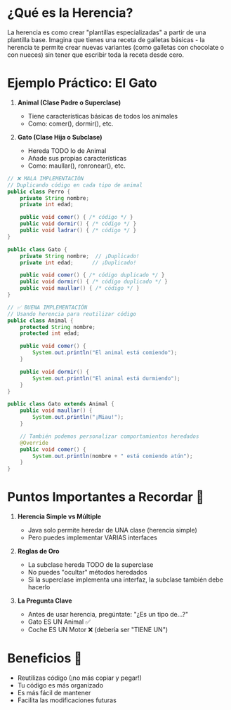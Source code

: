 # ¿Qué es la Herencia?

La herencia es como crear "plantillas especializadas" a partir de una plantilla base. Imagina que tienes una receta de galletas básicas - la herencia te permite crear nuevas variantes (como galletas con chocolate o con nueces) sin tener que escribir toda la receta desde cero.

# Ejemplo Práctico: El Gato

1.  **Animal (Clase Padre o Superclase)**

    - Tiene características básicas de todos los animales
    - Como: comer(), dormir(), etc.

2.  **Gato (Clase Hija o Subclase)**
    - Hereda TODO lo de Animal
    - Añade sus propias características
    - Como: maullar(), ronronear(), etc.

```java
// ❌ MALA IMPLEMENTACIÓN
// Duplicando código en cada tipo de animal
public class Perro {
    private String nombre;
    private int edad;

    public void comer() { /* código */ }
    public void dormir() { /* código */ }
    public void ladrar() { /* código */ }
}

public class Gato {
    private String nombre;  // ¡Duplicado!
    private int edad;      // ¡Duplicado!

    public void comer() { /* código duplicado */ }
    public void dormir() { /* código duplicado */ }
    public void maullar() { /* código */ }
}

// ✅ BUENA IMPLEMENTACIÓN
// Usando herencia para reutilizar código
public class Animal {
    protected String nombre;
    protected int edad;

    public void comer() {
        System.out.println("El animal está comiendo");
    }

    public void dormir() {
        System.out.println("El animal está durmiendo");
    }
}

public class Gato extends Animal {
    public void maullar() {
        System.out.println("¡Miau!");
    }

    // También podemos personalizar comportamientos heredados
    @Override
    public void comer() {
        System.out.println(nombre + " está comiendo atún");
    }
}
```

# Puntos Importantes a Recordar 🔑

1.  **Herencia Simple vs Múltiple**

    - Java solo permite heredar de UNA clase (herencia simple)
    - Pero puedes implementar VARIAS interfaces

2.  **Reglas de Oro**

    - La subclase hereda TODO de la superclase
    - No puedes "ocultar" métodos heredados
    - Si la superclase implementa una interfaz, la subclase también debe hacerlo

3.  **La Pregunta Clave**

    - Antes de usar herencia, pregúntate: "¿Es un tipo de...?"
    - Gato ES UN Animal ✅
    - Coche ES UN Motor ❌ (debería ser "TIENE UN")

# Beneficios 🌟

- Reutilizas código (¡no más copiar y pegar!)
- Tu código es más organizado
- Es más fácil de mantener
- Facilita las modificaciones futuras
